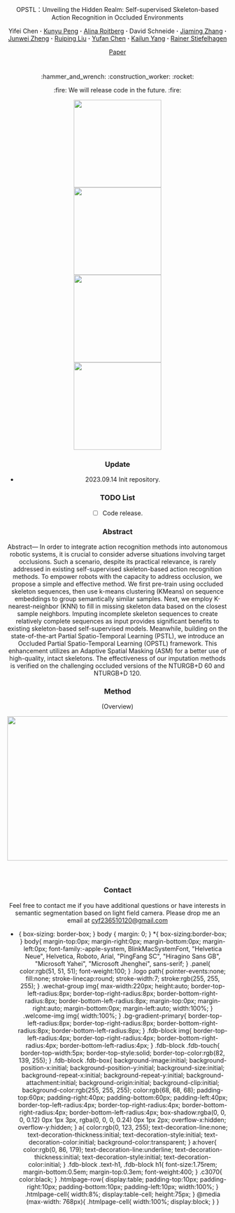 <div align="center">
<p align="center">OPSTL：Unveiling the Hidden Realm: Self-supervised Skeleton-based Action Recognition in Occluded Environments
<br>

<div align="center">
  Yifei&nbsp;Chen</a> <b>&middot;</b>
  <a href="https://www.researchgate.net/profile/Kunyu-Peng" target="_blank">Kunyu&nbsp;Peng</a> <b>&middot;</b>
  <a href="https://www.researchgate.net/profile/Alina-Roitberg-2" target="_blank">Alina&nbsp;Roitberg</a> <b>&middot;</b>
  David&nbsp;Schneide</a> <b>&middot;</b>
  <a href="https://www.researchgate.net/profile/Jiaming-Zhang-10" target="_blank">Jiaming&nbsp;Zhang</a> <b>&middot;</b>
  <a href="https://www.researchgate.net/profile/Junwei-Zheng-4" target="_blank">Junwei&nbsp;Zheng</a> <b>&middot;</b>
  <a href="https://www.researchgate.net/profile/Ruiping-Liu-7" target="_blank">Ruiping&nbsp;Liu</a> <b>&middot;</b>
  <a href="https://www.researchgate.net/profile/Yufan-Chen-27" target="_blank">Yufan&nbsp;Chen</a> <b>&middot;</b>
  <a href="https://www.researchgate.net/profile/Kailun-Yang" target="_blank">Kailun&nbsp;Yang</a> <b>&middot;</b>
  <a href="https://www.researchgate.net/profile/Rainer-Stiefelhagen" target="_blank">Rainer&nbsp;Stiefelhagen</a>
 <br>

  <a href="https://github.com/cyfml/OPSTL" target="_blank">Paper</a>

# 

</div>

<p align="center">:hammer_and_wrench: :construction_worker: :rocket:</p>
<p align="center">:fire: We will release code in the future. :fire:</p>

<div id="default-editor-page__placeholder" class="panel">
    <link rel="stylesheet" href="https://template-1253409072.cos.ap-guangzhou.myqcloud.com/vip-tpl/assets/css/plugins.css"/>
    <link rel="stylesheet" href="https://template-1253409072.cos.ap-guangzhou.myqcloud.com/vip-tpl/assets/css/style.css"/>
    <section class="wrapper bg-gradient-primary">
      <img src="assets/animation_occluded_sample1.gif" width="200" height="200" />
    </section>
    <section class="wrapper bg-gradient-primary">
      <img src="assets/animation_occluded_sample1.gif" width="200" height="200" />
    </section>
  </div>
  <img src="assets/animation_occluded_sample1.gif" width="200" height="200" />
  <div class="htmlpage-row">
    <div class="htmlpage-cell">
      <img src="assets/animation_occluded_sample1.gif" width="200" height="200" />
    </div>
    <div class="htmlpage-cell">
    </div>
  </div>
<!-- <div align=left><img src="assets/animation_occluded_sample1.gif" width="200" height="200" />
</div><div align=left><img src="assets/animation_occluded_sample1.gif" width="200" height="200" /></div> -->

### Update

- 2023.09.14 Init repository.



### TODO List

- [ ] Code release. 

### Abstract

Abstract— In order to integrate action recognition methods into autonomous robotic systems, it is crucial to consider adverse situations involving target occlusions. Such a scenario, despite its practical relevance, is rarely addressed in existing self-supervised skeleton-based action recognition methods. To empower robots with the capacity to address occlusion, we propose a simple and effective method. We first pre-train using occluded skeleton sequences, then use k-means clustering (KMeans) on sequence embeddings to group semantically similar samples. Next, we employ K-nearest-neighbor (KNN) to fill in missing
skeleton data based on the closest sample neighbors. Imputing incomplete skeleton sequences to create relatively complete sequences as input provides significant benefits to existing skeleton-based self-supervised models. Meanwhile, building on the state-of-the-art Partial Spatio-Temporal Learning (PSTL), we introduce an Occluded Partial Spatio-Temporal Learning (OPSTL) framework. This enhancement utilizes an Adaptive Spatial Masking (ASM) for a better use of high-quality, intact skeletons. The effectiveness of our imputation methods is verified on the challenging occluded versions of the NTURGB+D 60 and NTURGB+D 120.

### Method

<p align="center">
    (Overview)
</p>
<p align="center">
    <div align=center><img src="assets/Figtwo.jpg" width="850" height="330" /></div>
<br><br>

### Contact

Feel free to contact me if you have additional questions or have interests in semantic segmentation based on light field camera. Please drop me an email at cyf236510120@gmail.com

* {
  box-sizing: border-box;
}
body {
  margin: 0;
}
*{
  box-sizing:border-box;
}
body{
  margin-top:0px;
  margin-right:0px;
  margin-bottom:0px;
  margin-left:0px;
  font-family:-apple-system, BlinkMacSystemFont, "Helvetica Neue", Helvetica, Roboto, Arial, "PingFang SC", "Hiragino Sans GB", "Microsoft Yahei", "Microsoft Jhenghei", sans-serif;
}
.panel{
  color:rgb(51, 51, 51);
  font-weight:100;
}
.logo path{
  pointer-events:none;
  fill:none;
  stroke-linecap:round;
  stroke-width:7;
  stroke:rgb(255, 255, 255);
}
.wechat-group img{
  max-width:220px;
  height:auto;
  border-top-left-radius:8px;
  border-top-right-radius:8px;
  border-bottom-right-radius:8px;
  border-bottom-left-radius:8px;
  margin-top:0px;
  margin-right:auto;
  margin-bottom:0px;
  margin-left:auto;
  width:100%;
}
.welcome-img img{
  width:100%;
}
.bg-gradient-primary{
  border-top-left-radius:8px;
  border-top-right-radius:8px;
  border-bottom-right-radius:8px;
  border-bottom-left-radius:8px;
}
.fdb-block img{
  border-top-left-radius:4px;
  border-top-right-radius:4px;
  border-bottom-right-radius:4px;
  border-bottom-left-radius:4px;
}
.fdb-block .fdb-touch{
  border-top-width:5px;
  border-top-style:solid;
  border-top-color:rgb(82, 139, 255);
}
.fdb-block .fdb-box{
  background-image:initial;
  background-position-x:initial;
  background-position-y:initial;
  background-size:initial;
  background-repeat-x:initial;
  background-repeat-y:initial;
  background-attachment:initial;
  background-origin:initial;
  background-clip:initial;
  background-color:rgb(255, 255, 255);
  color:rgb(68, 68, 68);
  padding-top:60px;
  padding-right:40px;
  padding-bottom:60px;
  padding-left:40px;
  border-top-left-radius:4px;
  border-top-right-radius:4px;
  border-bottom-right-radius:4px;
  border-bottom-left-radius:4px;
  box-shadow:rgba(0, 0, 0, 0.12) 0px 1px 3px, rgba(0, 0, 0, 0.24) 0px 1px 2px;
  overflow-x:hidden;
  overflow-y:hidden;
}
a{
  color:rgb(0, 123, 255);
  text-decoration-line:none;
  text-decoration-thickness:initial;
  text-decoration-style:initial;
  text-decoration-color:initial;
  background-color:transparent;
}
a:hover{
  color:rgb(0, 86, 179);
  text-decoration-line:underline;
  text-decoration-thickness:initial;
  text-decoration-style:initial;
  text-decoration-color:initial;
}
.fdb-block .text-h1, .fdb-block h1{
  font-size:1.75rem;
  margin-bottom:0.5em;
  margin-top:0.3em;
  font-weight:400;
}
.c3070{
  color:black;
}
.htmlpage-row{
  display:table;
  padding-top:10px;
  padding-right:10px;
  padding-bottom:10px;
  padding-left:10px;
  width:100%;
}
.htmlpage-cell{
  width:8%;
  display:table-cell;
  height:75px;
}
@media (max-width: 768px){
  .htmlpage-cell{
    width:100%;
    display:block;
  }
}

